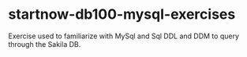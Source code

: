 # startnow-db100-mysql-exercises
Exercise used to familiarize with MySql and Sql DDL and DDM to query through the Sakila DB.

